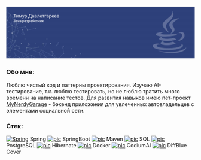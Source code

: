 ![](https://github.com/TimurDavletgareev/TimurDavletgareev/blob/main/MyHeader2.png)

### Обо мне:
Люблю чистый код и паттерны проектирования. Изучаю AI-тестирование, т.к. люблю тестировать, но не люблю тратить много времени на написание
тестов. Для развития навыков имею пет-проект <a href="https://github.com/TimurDavletgareev/my-nerdy-garage">MyNerdyGarage</a> - бэкенд приложения для увлеченных автовладельцев с элементами социальной сети.

### Стек:
<a href="https://simpleicons.org/"><img alt="Spring" title="Spring" src="https://simpleicons.org/icons/spring.svg" height="18"></a> Spring
<a href="https://simpleicons.org/"><img alt="pic" title="pic" src="https://simpleicons.org/icons/springboot.svg" height="18"></a> SpringBoot
<a href="https://simpleicons.org/"><img alt="pic" title="pic" src="https://simpleicons.org/icons/apachemaven.svg" height="18"></a> Maven
<a href="https://simpleicons.org/"><img alt="pic" title="pic" src="https://w7.pngwing.com/pngs/254/705/png-transparent-microsoft-sql-server-database-server-computer-icons-table-furniture-text-logo.png" height="18"></a> SQL
<a href="https://simpleicons.org/"><img alt="pic" title="pic" src="https://simpleicons.org/icons/postgresql.svg" height="18"></a> PostgreSQL
<a href="https://simpleicons.org/"><img alt="pic" title="pic" src="https://simpleicons.org/icons/hibernate.svg" height="18"></a> Hibernate 
<a href="https://simpleicons.org/"><img alt="pic" title="pic" src="https://simpleicons.org/icons/docker.svg" height="18"></a> Docker 
<a href="https://simpleicons.org/"><img alt="pic" title="pic" src="https://www.finsmes.com/wp-content/uploads/2023/03/CodiumAI.jpeg" height="18"></a> CodiumAI
<a href="https://simpleicons.org/"><img alt="pic" title="pic" src="https://yt3.googleusercontent.com/ytc/APkrFKYu-jJ2MlvewmWn3K9S_lV1DeyPl7bwuqkJHDTLcA=s900-c-k-c0x00ffffff-no-rj" height="18"></a> DiffBlue Cover 


<!--
### Hi there 👋


**TimurDavletgareev/TimurDavletgareev** is a ✨ _special_ ✨ repository because its `README.md` (this file) appears on your GitHub profile.

Here are some ideas to get you started:

- 🔭 I’m currently working on ...
- 🌱 I’m currently learning ...
- 👯 I’m looking to collaborate on ...
- 🤔 I’m looking for help with ...
- 💬 Ask me about ...
- 📫 How to reach me: ...
- 😄 Pronouns: ...
- ⚡ Fun fact: ...
-->

